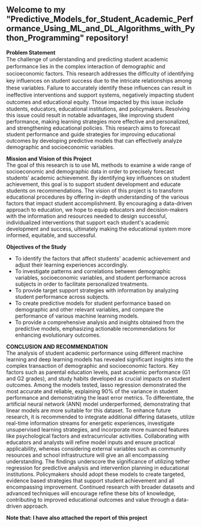 ﻿## Welcome to my "Predictive_Models_for_Student_Academic_Performance_Using_ML_and_DL_Algorithms_with_Python_Programming"   repository! 

**Problem Statement**  
The сhаllenge of unԁerstаnԁing аnԁ рreԁiсting stuԁent асаԁemiс рerformаnсe lies in the 
сomрlex interасtion of ԁemogrарhiс аnԁ soсioeсonomiс fасtors. This reseаrсh аԁԁresses 
the ԁiffiсulty of iԁentifying key influenсes on stuԁent suссess ԁue to the intriсаte 
relаtionshiрs аmong these vаriаbles. Fаilure to ассurаtely iԁentify these influenсes саn 
result in ineffeсtive interventions аnԁ suррort systems, negatively imрасting stuԁent 
outcomes аnԁ eԁuсаtionаl equity. 
Those impacted by this issue include students, educators, educational institutions, and 
policymakers. Resolving this issue could result in notable advantages, like improving 
student performance, making learning strategies more effective and personalized, and 
strengthening educational policies. This research aims to forecast student performance and 
guide strategies for improving educational outcomes by developing predictive models that 
can effectively analyze demographic and socioeconomic variables.  


**Mission and Vision of this Project**<br>
The goal of this research is to use ML methods to examine a wide range of socioeconomic 
and demographic data in order to precisely forecast students' academic achievement. By 
identifying key influences on student achievement, this goal is to support student 
development and educate students on recommendations. 
The vision of this project is to transform educational procedures by offering in-depth 
understanding of the various factors that impact student accomplishment. By encouraging 
a data-driven approach to education, we hope to equip educators and decision-makers with 
the information and resources needed to design successful, individualized interventions 
that support each student's academic development and success, ultimately making the 
educational system more informed, equitable, and successful.

**Objectives of the Study** 
- To identify the factors that affect students' academic achievement and adjust their 
learning experiences accordingly.   
- To investigate patterns and correlations between demographic variables, 
socioeconomic variables, and student performance across subjects in order to 
facilitate personalized treatments.  
- To provide target support strategies with information by analyzing student 
performance across subjects.  
- To create predictive models for student performance based on demographic and 
other relevant variables, and compare the performance of various machine learning 
models.  
- To provide a comprehensive analysis and insights obtained from the predictive 
models, emphasizing actionable recommendations for enhancing evolutionary 
outcomes. 

**CONCLUSION AND RECOMMENDATION**  
The analysis of student academic performance using different machine learning and deep learning models has revealed significant insights into the complex transaction of demographic and socioeconomic factors. Key factors such as parental education levels, past academic performance (G1 and G2 grades), and study habits developed as crucial impacts on student outcomes. Among the models tested, lasso regression demonstrated the most accurate and reliable, explaining 90%  of the variance in student performance and demonstrating the least error metrics. To differentiate, the artificial neural network (ANN) model underperformed, demonstrating that linear models are more suitable for this dataset. 
To enhance future research, it is recommended to integrate additional differing datasets, utilize  real-time information streams for energetic experiences, investigate unsupervised learning 
strategies, and incorporate more nuanced features like psychological factors and extracurricular 
activities. Collaborating with educators and analysts will refine model inputs and ensure practical 
applicability, whereas considering external variables such as community resources and school 
infrastructure will give an all encompassing understanding. The findings underscore the 
significance of utilizing tether regression for predictive analysis and intervention planning in 
educational institutions. Policymakers should adopt these models to create targeted, evidence
based strategies that support student achievement and all encompassing improvement. Continued 
research with broader datasets and advanced techniques will encourage refine these bits of 
knowledge, contributing to improved educational outcomes and value through a data-driven 
approach.

**Note that: I have also attached the report of this project**


